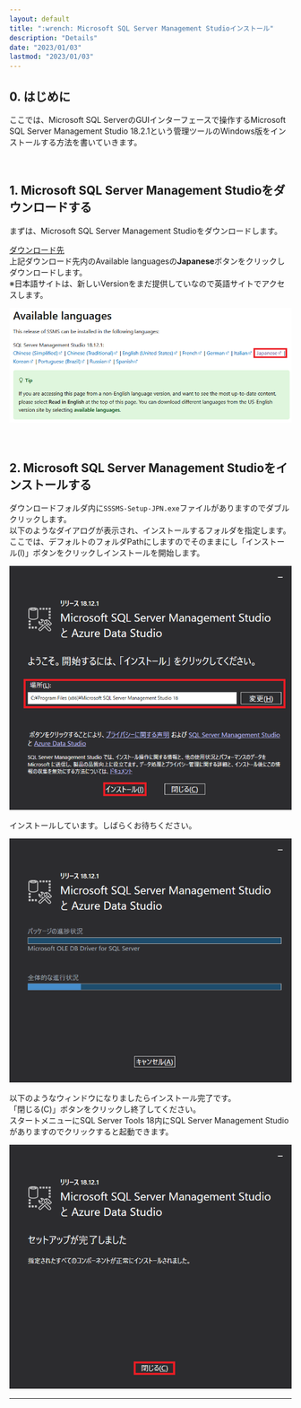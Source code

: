 ```yaml
---
layout: default
title: ":wrench: Microsoft SQL Server Management Studioインストール"
description: "Details"
date: "2023/01/03"
lastmod: "2023/01/03"
---
```


## 0. はじめに  
ここでは、Microsoft SQL ServerのGUIインターフェースで操作するMicrosoft SQL Server Management Studio 18.2.1という管理ツールのWindows版をインストールする方法を書いていきます。  

<br />

## 1. Microsoft SQL Server Management Studioをダウンロードする  
まずは、Microsoft SQL Server Management Studioをダウンロードします。  

[ダウンロード先](https://learn.microsoft.com/en-us/sql/ssms/download-sql-server-management-studio-ssms?view=sql-server-ver15)  
上記ダウンロード先内のAvailable languagesの**Japanese**ボタンをクリックしダウンロードします。  
※日本語サイトは、新しいVersionをまだ提供していなので英語サイトでアクセスします。  

![1-0](Inst/Inst0.png)  

<br />

## 2. Microsoft SQL Server Management Studioをインストールする  
ダウンロードフォルダ内に`SSSMS-Setup-JPN.exe`ファイルがありますのでダブルクリックします。  
以下のようなダイアログが表示され、インストールするフォルダを指定します。  
ここでは、デフォルトのフォルダPathにしますのでそのままにし「インストール(I)」ボタンをクリックしインストールを開始します。  

![2-1](Inst/Inst1.png)  

インストールしています。しばらくお待ちください。  

![2-2](Inst/Inst2.png)  

以下のようなウィンドウになりましたらインストール完了です。  
「閉じる(C)」ボタンをクリックし終了してください。  
スタートメニューにSQL Server Tools 18内にSQL Server Management Studio がありますのでクリックすると起動できます。  

![2-3](Inst/Inst3.png)  

___